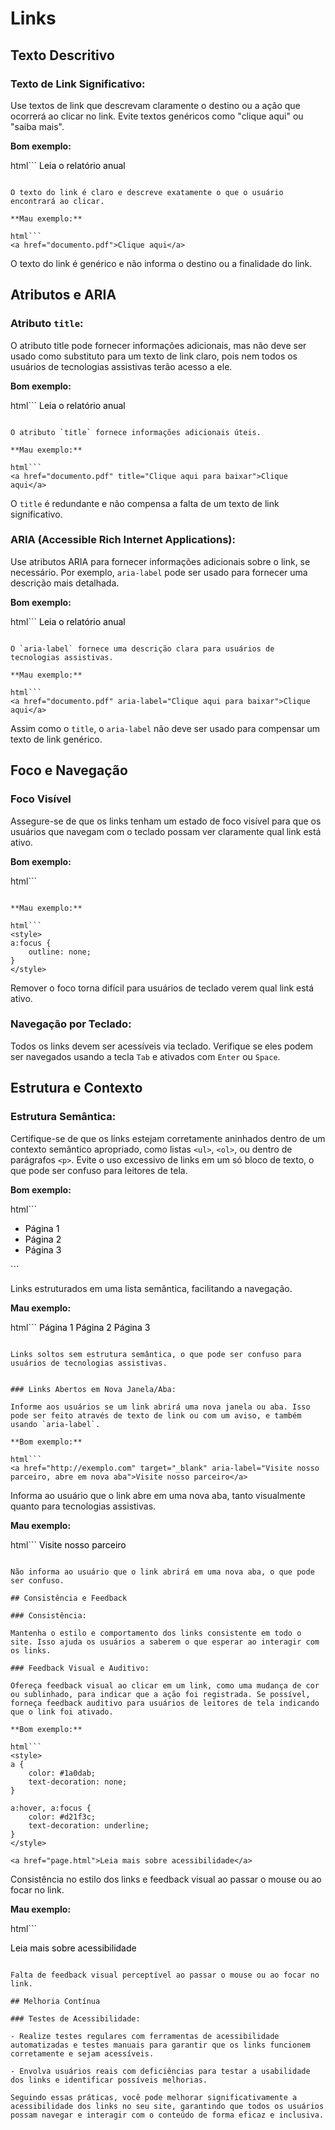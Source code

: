 # Links

## Texto Descritivo

### Texto de Link Significativo:

Use textos de link que descrevam claramente o destino ou a ação que ocorrerá ao clicar no link. Evite textos genéricos como "clique aqui" ou "saiba mais".

**Bom exemplo:**

html```
<a href="documento.pdf">Leia o relatório anual</a>
```

O texto do link é claro e descreve exatamente o que o usuário encontrará ao clicar.

**Mau exemplo:**

html```
<a href="documento.pdf">Clique aqui</a>
```

O texto do link é genérico e não informa o destino ou a finalidade do link.

## Atributos e ARIA

### Atributo `title`:

O atributo title pode fornecer informações adicionais, mas não deve ser usado como substituto para um texto de link claro, pois nem todos os usuários de tecnologias assistivas terão acesso a ele.

**Bom exemplo:**

html```
<a href="documento.pdf" title="Baixar o relatório anual em PDF">Leia o relatório anual</a>
```

O atributo `title` fornece informações adicionais úteis.

**Mau exemplo:**

html```
<a href="documento.pdf" title="Clique aqui para baixar">Clique aqui</a>
```

O `title` é redundante e não compensa a falta de um texto de link significativo.

### ARIA (Accessible Rich Internet Applications):

Use atributos ARIA para fornecer informações adicionais sobre o link, se necessário. Por exemplo, `aria-label` pode ser usado para fornecer uma descrição mais detalhada.

**Bom exemplo:**

html```
<a href="documento.pdf" aria-label="Baixar o relatório anual em PDF">Leia o relatório anual</a>
```

O `aria-label` fornece uma descrição clara para usuários de tecnologias assistivas.

**Mau exemplo:**

html```
<a href="documento.pdf" aria-label="Clique aqui para baixar">Clique aqui</a>
```

Assim como o `title`, o `aria-label` não deve ser usado para compensar um texto de link genérico.

## Foco e Navegação

### Foco Visível

Assegure-se de que os links tenham um estado de foco visível para que os usuários que navegam com o teclado possam ver claramente qual link está ativo.

**Bom exemplo:**

html```
<style>
a:focus { 
    outline: 2px solid #000;
}
</style>
```

**Mau exemplo:**

html```
<style>
a:focus {
    outline: none;
}
</style>
```

Remover o foco torna difícil para usuários de teclado verem qual link está ativo.

### Navegação por Teclado:

Todos os links devem ser acessíveis via teclado. Verifique se eles podem ser navegados usando a tecla `Tab` e ativados com `Enter` ou `Space`.

## Estrutura e Contexto

### Estrutura Semântica:

Certifique-se de que os links estejam corretamente aninhados dentro de um contexto semântico apropriado, como listas `<ul>`, `<ol>`, ou dentro de parágrafos `<p>`.
Evite o uso excessivo de links em um só bloco de texto, o que pode ser confuso para leitores de tela.

**Bom exemplo:**

html```
<ul>
    <li><a href="page1.html">Página 1</a></li>
    <li><a href="page2.html">Página 2</a></li>
    <li><a href="page3.html">Página 3</a></li>
</ul>
```

Links estruturados em uma lista semântica, facilitando a navegação.

**Mau exemplo:**

html```
<a href="page1.html">Página 1</a>
<a href="page2.html">Página 2</a>
<a href="page3.html">Página 3</a>
```

Links soltos sem estrutura semântica, o que pode ser confuso para usuários de tecnologias assistivas.


### Links Abertos em Nova Janela/Aba:

Informe aos usuários se um link abrirá uma nova janela ou aba. Isso pode ser feito através de texto de link ou com um aviso, e também usando `aria-label`.

**Bom exemplo:**

html```
<a href="http://exemplo.com" target="_blank" aria-label="Visite nosso parceiro, abre em nova aba">Visite nosso parceiro</a>
```

Informa ao usuário que o link abre em uma nova aba, tanto visualmente quanto para tecnologias assistivas.

**Mau exemplo:**

html```
<a href="http://exemplo.com" target="_blank">Visite nosso parceiro</a>
```

Não informa ao usuário que o link abrirá em uma nova aba, o que pode ser confuso.

## Consistência e Feedback

### Consistência:

Mantenha o estilo e comportamento dos links consistente em todo o site. Isso ajuda os usuários a saberem o que esperar ao interagir com os links.

### Feedback Visual e Auditivo:

Ofereça feedback visual ao clicar em um link, como uma mudança de cor ou sublinhado, para indicar que a ação foi registrada. Se possível, forneça feedback auditivo para usuários de leitores de tela indicando que o link foi ativado.

**Bom exemplo:**

html```
<style>
a {
    color: #1a0dab;
    text-decoration: none;
}

a:hover, a:focus {
    color: #d21f3c;
    text-decoration: underline;
}
</style>

<a href="page.html">Leia mais sobre acessibilidade</a>
```

Consistência no estilo dos links e feedback visual ao passar o mouse ou ao focar no link.

**Mau exemplo:**

html```
<style>
a {
    color: #000;
    text-decoration: none;
}

a:hover {
    color: #000;
}
</style>

<a href="page.html">Leia mais sobre acessibilidade</a>
```

Falta de feedback visual perceptível ao passar o mouse ou ao focar no link.

## Melhoria Contínua

### Testes de Acessibilidade:

- Realize testes regulares com ferramentas de acessibilidade automatizadas e testes manuais para garantir que os links funcionem corretamente e sejam acessíveis.

- Envolva usuários reais com deficiências para testar a usabilidade dos links e identificar possíveis melhorias.

Seguindo essas práticas, você pode melhorar significativamente a acessibilidade dos links no seu site, garantindo que todos os usuários possam navegar e interagir com o conteúdo de forma eficaz e inclusiva.
